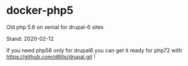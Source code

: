 # docker-php5
Old php 5.6 on xenial for drupal-6 sites

Stand: 2020-02-12

If you need php56 only for drupal6 you can get it ready for php72
with https://github.com/d6lts/drupal.git !
